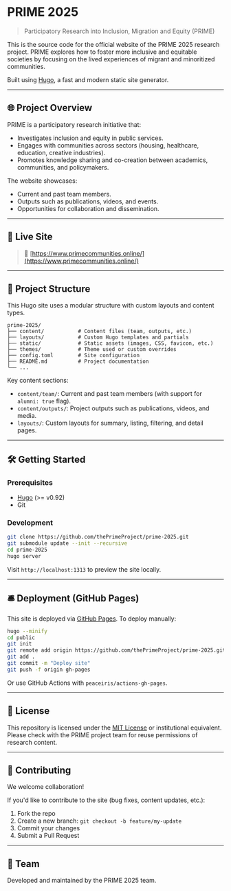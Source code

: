 # PRIME 2025

> Participatory Research into Inclusion, Migration and Equity (PRIME)

This is the source code for the official website of the PRIME 2025 research project. PRIME explores how to foster more inclusive and equitable societies by focusing on the lived experiences of migrant and minoritized communities.

Built using [Hugo](https://gohugo.io/), a fast and modern static site generator.

---

## 🌐 Project Overview

PRIME is a participatory research initiative that:

- Investigates inclusion and equity in public services.
- Engages with communities across sectors (housing, healthcare, education, creative industries).
- Promotes knowledge sharing and co-creation between academics, communities, and policymakers.

The website showcases:

- Current and past team members.
- Outputs such as publications, videos, and events.
- Opportunities for collaboration and dissemination.

---

## 🚀 Live Site

> 🔗 [https://www.primecommunities.online/](https://www.primecommunities.online/)  

---

## 📁 Project Structure

This Hugo site uses a modular structure with custom layouts and content types.

```
prime-2025/
├── content/           # Content files (team, outputs, etc.)
├── layouts/           # Custom Hugo templates and partials
├── static/            # Static assets (images, CSS, favicon, etc.)
├── themes/            # Theme used or custom overrides
├── config.toml        # Site configuration
├── README.md          # Project documentation
└── ...
```

Key content sections:

- `content/team/`: Current and past team members (with support for `alumni: true` flag).
- `content/outputs/`: Project outputs such as publications, videos, and media.
- `layouts/`: Custom layouts for summary, listing, filtering, and detail pages.

---

## 🛠️ Getting Started

### Prerequisites

- [Hugo](https://gohugo.io/getting-started/installing/) (>= v0.92)
- Git

### Development

```bash
git clone https://github.com/thePrimeProject/prime-2025.git
git submodule update --init --recursive
cd prime-2025
hugo server
```

Visit `http://localhost:1313` to preview the site locally.

---

## 🛎️ Deployment (GitHub Pages)

This site is deployed via [GitHub Pages](https://pages.github.com/). To deploy manually:

```bash
hugo --minify
cd public
git init
git remote add origin https://github.com/thePrimeProject/prime-2025.git
git add .
git commit -m "Deploy site"
git push -f origin gh-pages
```

Or use GitHub Actions with `peaceiris/actions-gh-pages`.

---

## 📄 License

This repository is licensed under the [MIT License](LICENSE) or institutional equivalent. Please check with the PRIME project team for reuse permissions of research content.

---

## 🙌 Contributing

We welcome collaboration!

If you'd like to contribute to the site (bug fixes, content updates, etc.):


1. Fork the repo
2. Create a new branch: `git checkout -b feature/my-update`
3. Commit your changes
4. Submit a Pull Request

---

## 👥 Team

Developed and maintained by the PRIME 2025 team.